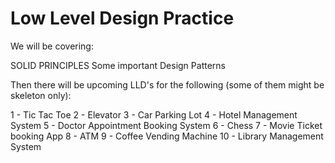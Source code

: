 # Low Level Design Practice


We will be covering:

SOLID PRINCIPLES
Some important Design Patterns

Then there will be upcoming LLD's for the following (some of them might be skeleton only):

1 - Tic Tac Toe
2 - Elevator
3 - Car Parking Lot
4 - Hotel Management System
5 - Doctor Appointment Booking System
6 - Chess
7 - Movie Ticket booking App
8 - ATM
9 - Coffee Vending Machine
10 - Library Management System

